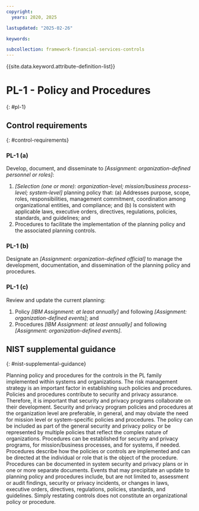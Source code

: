 ```yaml
---
copyright:
  years: 2020, 2025

lastupdated: "2025-02-26"

keywords:

subcollection: framework-financial-services-controls
---
```


{{site.data.keyword.attribute-definition-list}}

# PL-1 - Policy and Procedures
{: #pl-1}

## Control requirements
{: #control-requirements}



### PL-1 (a)


Develop, document, and disseminate to _[Assignment: organization-defined personnel or roles]_:
1. _[Selection (one or more): organization-level; mission/business process-level; system-level]_ planning policy that:
(a) Addresses purpose, scope, roles, responsibilities, management commitment, coordination among organizational entities, and compliance; and
(b) Is consistent with applicable laws, executive orders, directives, regulations, policies, standards, and guidelines; and
2. Procedures to facilitate the implementation of the planning policy and the associated planning controls.


### PL-1 (b)


Designate an _[Assignment: organization-defined official]_ to manage the development, documentation, and dissemination of the planning policy and procedures.


### PL-1 (c)


Review and update the current planning:
1. Policy _[IBM Assignment: at least annually]_ and following _[Assignment: organization-defined events]_; and
2. Procedures _[IBM Assignment: at least annually]_ and following _[Assignment: organization-defined events]_.












## NIST supplemental guidance
{: #nist-supplemental-guidance}

Planning policy and procedures for the controls in the PL family implemented within systems and organizations. The risk management strategy is an important factor in establishing such policies and procedures. Policies and procedures contribute to security and privacy assurance. Therefore, it is important that security and privacy programs collaborate on their development. Security and privacy program policies and procedures at the organization level are preferable, in general, and may obviate the need for mission level or system-specific policies and procedures. The policy can be included as part of the general security and privacy policy or be represented by multiple policies that reflect the complex nature of organizations. Procedures can be established for security and privacy programs, for mission/business processes, and for systems, if needed. Procedures describe how the policies or controls are implemented and can be directed at the individual or role that is the object of the procedure. Procedures can be documented in system security and privacy plans or in one or more separate documents. Events that may precipitate an update to planning policy and procedures include, but are not limited to, assessment or audit findings, security or privacy incidents, or changes in laws, executive orders, directives, regulations, policies, standards, and guidelines. Simply restating controls does not constitute an organizational policy or procedure.
